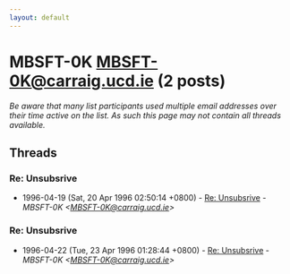 ```yaml
---
layout: default
---
```


# MBSFT-0K <MBSFT-0K@carraig.ucd.ie> (2 posts)

_Be aware that many list participants used multiple email addresses over their time active on the list. As such this page may not contain all threads available._

## Threads

### Re: Unsubsrive
+ 1996-04-19 (Sat, 20 Apr 1996 02:50:14 +0800) - [Re: Unsubsrive](/archive/1996/04/ab2036f0842a8e2f1a78bf39060356f6514d1d473bcbfb7f334e30969624c034) - _MBSFT-0K \<MBSFT-0K@carraig.ucd.ie\>_

### Re: Unsubsrive
+ 1996-04-22 (Tue, 23 Apr 1996 01:28:44 +0800) - [Re: Unsubsrive](/archive/1996/04/2b2189bd4a61ebd446c59501d8b3901aed79d5ecc351fdebfacffa801a57ef07) - _MBSFT-0K \<MBSFT-0K@carraig.ucd.ie\>_


